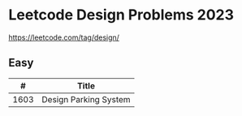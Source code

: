 # Leetcode Design Problems 2023

https://leetcode.com/tag/design/

## Easy

| # | Title |
|--|---|
|1603| Design Parking System|